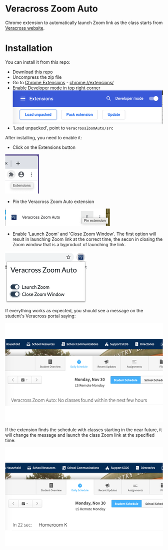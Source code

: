 Veracross Zoom Auto
===================

Chrome extension to automatically launch Zoom link as the class starts from [Veracross website](https://www.veracross.com/).

# Installation
You can install it from this repo:
* Download [this repo](https://github.com/religa/VeracrossZoomAuto/archive/master.zip)
* Uncompress the zip file
* Go to [Chrome Extensions](chrome://extensions/) - [chrome://extensions/](chrome://extensions/)
* Enable Developer mode in top right corner
![Chrome Developer Mode](doc/img/ChromeDeveloperMode.png)
* 'Load unpacked', point to `VeracrossZoomAuto/src`

After installing, you need to enable it:
* Click on the Extensions button

![Chrome Extensions](doc/img/ChromeExtensions.png)

* Pin the Veracross Zoom Auto extension

![Pin extension](doc/img/ExtensionsPin.png)

* Enable 'Launch Zoom' and 'Close Zoom Window'. The first option will result in launching Zoom link at the correct time, the secon in closing the Zoom window that is a byproduct of launching the link.

![Popup window](doc/img/PopupWindow.png)


If everything works as expected, you should see a message on the student's Veracross portal saying:

![Veracross Example](doc/img/Chrome-Store-Example1.png)

If the extension finds the schedule with classes starting in the near future, it will change the message and launch the class Zoom link at the specified time:

![Veracross Example](doc/img/Chrome-Store-Example3.png)



